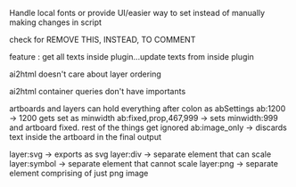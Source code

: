 Handle local fonts or provide UI/easier way to set
instead of manually making changes in script

check for REMOVE THIS, INSTEAD, TO COMMENT

feature : get all texts inside plugin...update texts from inside plugin

ai2html doesn't care about layer ordering

ai2html container queries don't have importants

artboards and layers can hold everything after colon as abSettings
ab:1200 -> 1200 gets set as minwidth
ab:fixed,prop,467,999 -> sets minwidth:999 and artboard fixed. rest of the things get ignored
ab:image_only -> discards text inside the artboard in the final output


layer:svg -> exports as svg
layer:div -> separate element that can scale
layer:symbol -> separate element that cannot scale
layer:png -> separate element comprising of just png image